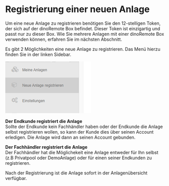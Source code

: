 # Registrierung einer neuen Anlage

Um eine neue Anlage zu registrieren benötigen Sie den 12-stelligen Token, der sich auf der dinoRemote Box befindet.
Dieser Token ist einzigartig und passt nur zu dieser Box. Wie Sie mehrere Anlagen mit einer dinoRemote Box verwenden können, erfahren Sie im nächsten Abschnitt.

Es gibt 2 Möglichkeiten eine neue Anlage zu registrieren. Das Menü hierzu finden Sie in der linken Sidebar.

![image alt text](assets/newSystem.png)

**Der Endkunde registriert die Anlage**  
Sollte der Endkunde kein Fachhändler haben oder der Endkunde die Anlage selbst registrieren wollen, so kann der Kunde dies über seinen Account erledigen. Die Anlage wird dann an seinen Account gebunden.

**Der Fachhändler registriert die Anlage**  
Der Fachhändler hat die Möglichekeit eine Anlage entweder für Ihn selbst (z.B Privatpool oder DemoAnlage) oder für einen seiner Endkunden zu registrieren.

Nach der Registrierung ist die Anlage sofort in der Anlagenübersicht verfügbar.
